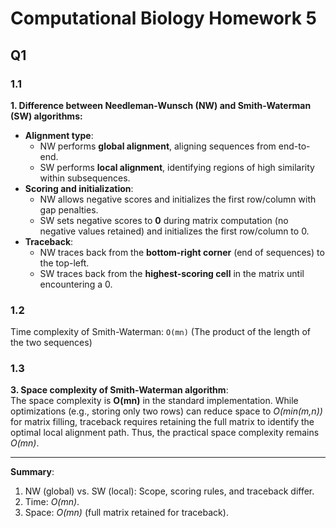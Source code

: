 # Computational Biology Homework 5

## Q1

### 1.1

**1. Difference between Needleman-Wunsch (NW) and Smith-Waterman (SW) algorithms:**  
- **Alignment type**:  
  - NW performs **global alignment**, aligning sequences from end-to-end.  
  - SW performs **local alignment**, identifying regions of high similarity within subsequences.  
- **Scoring and initialization**:  
  - NW allows negative scores and initializes the first row/column with gap penalties.  
  - SW sets negative scores to **0** during matrix computation (no negative values retained) and initializes the first row/column to 0.  
- **Traceback**:  
  - NW traces back from the **bottom-right corner** (end of sequences) to the top-left.  
  - SW traces back from the **highest-scoring cell** in the matrix until encountering a 0.  

### 1.2

Time complexity of Smith-Waterman: `O(mn)` (The product of the length of the two sequences)

### 1.3

**3. Space complexity of Smith-Waterman algorithm**:  
The space complexity is **O(mn)** in the standard implementation. While optimizations (e.g., storing only two rows) can reduce space to *O(min(m,n))* for matrix filling, traceback requires retaining the full matrix to identify the optimal local alignment path. Thus, the practical space complexity remains *O(mn)*.  

---

**Summary**:  
1. NW (global) vs. SW (local): Scope, scoring rules, and traceback differ.  
2. Time: *O(mn)*.  
3. Space: *O(mn)* (full matrix retained for traceback).